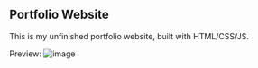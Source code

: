 ## Portfolio Website

This is my unfinished portfolio website, built with HTML/CSS/JS. 

Preview:
![image](https://github.com/user-attachments/assets/02cfff63-bfdd-42b0-a235-12054cf0131f)
